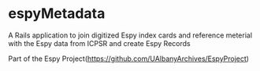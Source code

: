 # espyMetadata

A Rails application to join digitized Espy index cards and reference meterial with the Espy data from ICPSR and create Espy Records

Part of the Espy Project(https://github.com/UAlbanyArchives/EspyProject)